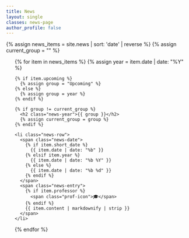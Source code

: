 ```yaml
---
title: News
layout: single
classes: news-page
author_profile: false
---
```


{% assign news_items = site.news | sort: 'date' | reverse %}
{% assign current_group = "" %}

<ul class="news-list">
  {% for item in news_items %}
    {% assign year = item.date | date: "%Y" %}

    {% if item.upcoming %}
      {% assign group = "Upcoming" %}
    {% else %}
      {% assign group = year %}
    {% endif %}

    {% if group != current_group %}
      <h2 class="news-year">{{ group }}</h2>
      {% assign current_group = group %}
    {% endif %}
    
    <li class="news-row">
      <span class="news-date">
        {% if item.short_date %}
          {{ item.date | date: "%b" }}
        {% elsif item.year %}
          {{ item.date | date: "%b %Y" }}
        {% else %}
          {{ item.date | date: "%b %d" }}
        {% endif %}
      </span>
      <span class="news-entry">
        {% if item.professor %}
          <span class="prof-icon">🎓</span>
        {% endif %}
        {{ item.content | markdownify | strip }}
      </span>
    </li>
  {% endfor %}
</ul>
